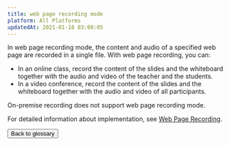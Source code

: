 ```yaml
---
title: web page recording mode
platform: All Platforms
updatedAt: 2021-01-18 03:08:05
---
```

In web page recording mode, the content and audio of a specified web page are recorded in a single file. With web page recording, you can:

- In an online class, record the content of the slides and the whiteboard together with the audio and video of the teacher and the students.
- In a video conference, record the content of the slides and the whiteboard together with the audio and video of all participants.

<div class="alert note">On-premise recording does not support web page recording mode.</div>

For detailed information about implementation, see [Web Page Recording](en/cloud-recording/cloud_recording_webpage_mode).

<a href="./terms"><button>Back to glossary</button></a>